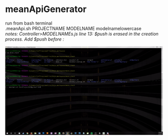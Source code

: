 # meanApiGenerator
run from bash terminal  <br />
.meanApi.sh PROJECTNAME MODELNAME modelnamelowercase  <br />
<em>notes: Controller>MODELNAMEs.js line 13: $push is erased in the creation process. Add $push before :</em>  <br />


![](meanApi.gif)
